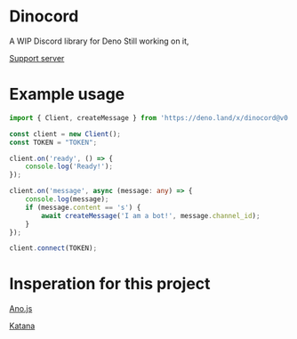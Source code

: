 # Dinocord
A WIP Discord library for Deno
Still working on it,

[Support server](https://discord.gg/YpxKYM2cvE)

# Example usage
```typescript
import { Client, createMessage } from 'https://deno.land/x/dinocord@v0.0.7/mod.ts';

const client = new Client();
const TOKEN = "TOKEN";

client.on('ready', () => {
    console.log('Ready!');
});

client.on('message', async (message: any) => {
    console.log(message);
    if (message.content == 's') {
        await createMessage('I am a bot!', message.channel_id);
    }
});

client.connect(TOKEN);
```

# Insperation for this project

[Ano.js](https://github.com/ItsYaBoiElijah11/Ano.js)

[Katana](https://github.com/stuyy/Katana)
